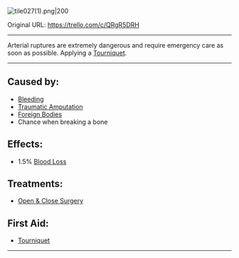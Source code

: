 ![tile027(1).png\|200](/Extremities/Arterial%20Bleeding%20-%20Attachments/6718845db30472d958dd7bb7.png)

Original URL: https://trello.com/c/QRgR5DRH

---

Arterial ruptures are extremely dangerous and require emergency care as soon as possible. Applying a [Tourniquet](../Items/Tourniquet.md).

---

## Caused by:

- [Bleeding](../Any%20bodypart/Bleeding.md)
- [Traumatic Amputation](Traumatic%20Amputation.md)
- [Foreign Bodies](../Any%20bodypart/Foreign%20Bodies.md)
- Chance when breaking a bone

## Effects:

- 1.5% [Blood Loss](../Blood/Blood%20Loss.md)

## Treatments:

- [Open & Close Surgery](../Procedures/Open%20&%20Close%20Surgery.md)

## First Aid:

- [Tourniquet](../Items/Tourniquet.md)

---

